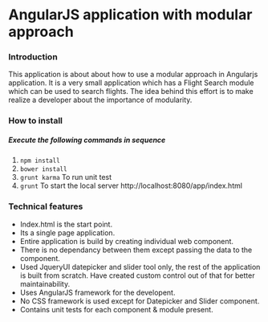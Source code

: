 <h1>AngularJS application with modular approach</h1>

<h3>Introduction</h3>
<p>This application is about about how to use a modular approach in Angularjs application. It is a very small application which has a Flight Search module which can be used to search flights. The idea behind this effort is to make realize a developer about the importance of modularity.</p>

<h3>How to install</h3>
<h5>Execute the following commands in sequence</h5>
<ol>
    <li><code>npm install</code></li>
    <li><code>bower install</code></li>
    <li><code>grunt karma</code>    To run unit test</li>
    <li><code>grunt</code>          To start the local server http://localhost:8080/app/index.html</li>
</ol>

<h3>Technical features</h3>
<ul>
    <li>Index.html is the start point.</li>
    <li>Its a single page application.</li>
    <li>Entire application is build by creating individual web component.</li>
    <li>There is no dependancy between them except passing the data to the component.</li>
    <li>Used JqueryUI datepicker and slider tool only, the rest of the application is built from scratch. Have created custom control out of that for better maintainability.</li>
    <li>Uses AngularJS framework for the developent.</li>
    <li>No CSS framework is used except for Datepicker and Slider component.</li>
    <li>Contains unit tests for each component & module present.</li>
</ul>
